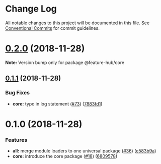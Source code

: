 # Change Log

All notable changes to this project will be documented in this file.
See [Conventional Commits](https://conventionalcommits.org) for commit guidelines.

# [0.2.0](https://github.com/sinnerschrader/feature-hub/compare/v0.1.1...v0.2.0) (2018-11-28)

**Note:** Version bump only for package @feature-hub/core





## [0.1.1](https://github.com/sinnerschrader/feature-hub/compare/v0.1.0...v0.1.1) (2018-11-28)


### Bug Fixes

* **core:** typo in log statement ([#73](https://github.com/sinnerschrader/feature-hub/issues/73)) ([7883fd1](https://github.com/sinnerschrader/feature-hub/commit/7883fd1))





# 0.1.0 (2018-11-28)


### Features

* **all:** merge module loaders to one universal package ([#36](https://github.com/sinnerschrader/feature-hub/issues/36)) ([e583b9a](https://github.com/sinnerschrader/feature-hub/commit/e583b9a))
* **core:** introduce the core package ([#18](https://github.com/sinnerschrader/feature-hub/issues/18)) ([6809578](https://github.com/sinnerschrader/feature-hub/commit/6809578))
